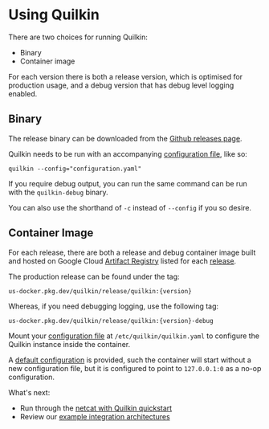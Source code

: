 # Using Quilkin

There are two choices for running Quilkin:

* Binary
* Container image

For each version there is both a release version, which is optimised for production usage, and a debug version that 
has debug level logging enabled.

## Binary

The release binary can be downloaded from the 
[Github releases page](https://github.com/googleforgames/quilkin/releases).

Quilkin needs to be run with an accompanying [configuration file](./proxy-configuration.md), like so:

`quilkin --config="configuration.yaml"`

If you require debug output, you can run the same command can be run with the `quilkin-debug` binary.

You can also use the shorthand of `-c` instead of `--config` if you so desire.

## Container Image

For each release, there are both a release and debug container image built and hosted on Google Cloud 
[Artifact Registry](https://cloud.google.com/artifact-registry) listed for 
each [release](https://github.com/googleforgames/quilkin/releases).

The production release can be found under the tag: 

`us-docker.pkg.dev/quilkin/release/quilkin:{version}`

Whereas, if you need debugging logging, use the following tag:

`us-docker.pkg.dev/quilkin/release/quilkin:{version}-debug`

Mount your [configuration file](./proxy-configuration.md) at `/etc/quilkin/quilkin.yaml` to configure the Quilkin 
instance inside the container.

A [default configuration](https://github.com/googleforgames/quilkin/blob/examples/agones-sidecar/build/release/quilkin.yaml)
is provided, such the container will start without a new configuration file, but it is configured to point to 
`127.0.0.1:0` as a no-op configuration.

What's next:

* Run through the [netcat with Quilkin quickstart](./quickstart-netcat.md)
* Review our [example integration architectures](./integrations.md)
